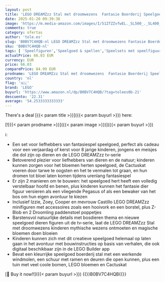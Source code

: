 ```yaml
---
layout: post
title: 'LEGO DREAMZzz Stal met droomwezens  Fantasie Boerderij Speelgoed voor Kinderen met Hert Figuur  2 Bouwopties en 4 Tv-Serie Minifiguren  Rollenspel Cadeau voor Jongens en Meisjes 71459'
date: 2025-01-20 09:39:38
image: 'https://m.media-amazon.com/images/I/51ZfZZvfwEL._SL500_._SL400_.jpg'
comments: true
category: ofertas
author: 'tole.es'
slug: 'B0BV7C4HQB-nl LEGO DREAMZzz Stal met droomwezens Fantasie Boerderij...'
sku: 'B0BV7C4HQB-nl'
tags: [ 'Speelfiguren','Speelgoed & spellen','Speelsets met speelfiguurtjes','lego','🇳🇱', ]
actualPrice: 66.03 EUR
currency: EUR
price: 66.03
comparePrice: 84.99 EUR
prodname: 'LEGO DREAMZzz Stal met droomwezens  Fantasie Boerderij Speelgoed voor Kinderen met Hert Figuur  2 Bouwopties en 4 Tv-Serie Minifiguren  Rollenspel Cadeau voor Jongens en Meisjes 71459'
country: 'nl'
flag: '🇳🇱'
brand: 'LEGO'
buyurl: 'https://www.amazon.nl/dp/B0BV7C4HQB/?tag=tolees0b-21'
descuento: '22.31'
average: '54.2533333333333'
---
```


There's a deal [{{< param title >}}]({{< param buyurl >}})  here:

[![{{< param prodname >}}]({{< param image >}})]({{< param buyurl >}})

ℹ️:

- Een set voor liefhebbers van fantasiespel speelgoed, perfect als cadeau voor een verjaardag of kerst voor 8 jarige kinderen, jongens en meisjes die dol zijn op dieren en de LEGO DREAMZzz tv-serie
- Betoverend plezier voor liefhebbers van dieren en de natuur; kinderen kunnen zorgen voor het bloemen herten speelgoed, de Cactuskat voeren door tarwe te oogsten en het te vermalen tot graan, en hun dromen tot bloei laten komen tijdens urenlang fantasiespel
- Er zijn 2 manieren om te bouwen: het speelgoed hert heeft een volledig verstelbaar hoofd en benen, plus kinderen kunnen het fantasie dier figuur versieren als een vliegende Pegasus of als een bewaker van het bos om hun eigen avontuur te kiezen
- Inclusief Izzie, Zoey, Cooper en mevrouw Castillo LEGO DREAMZzz minifiguren met accessoires zoals een hooivork en een borstel, plus Z-Blob en 2 Droomling paddenstoel poppetjes
- Barstensvol natuurlijke details met bosdieren thema en nieuwe speelgoed dieren figuren uit de tv-serie, laat de LEGO DREAMZzz Stal met droomwezens kinderen mythische wezens ontmoeten en magische bloemen doen bloeien
- Kinderen kunnen zich met dit creatieve speelgoed helemaal op laten gaan in het avontuur met bouwinstructies op basis van verhalen, die ook digitaal beschikbaar zijn in de LEGO Builder app
- Bevat een kleurrijke speelgoed boerderij stal met een werkende windmolen, een schuur met ramen en deuren die open kunnen, plus een tuin met veel coole bomen, LEGO bloemen en Cactuskat

[🛒 Buy it now!!]({{< param buyurl >}})
{{<world>}}B0BV7C4HQB{{</world>}}
